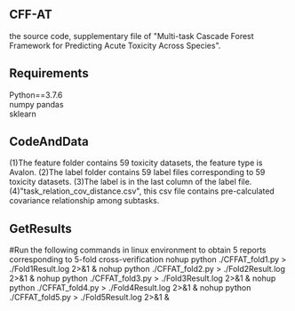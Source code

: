 ## CFF-AT
the source code, supplementary file of "Multi-task Cascade Forest Framework for Predicting Acute Toxicity Across Species".

## Requirements
Python==3.7.6    
numpy 
pandas      
sklearn    

## CodeAndData
(1)The feature folder contains 59 toxicity datasets, the feature type is Avalon.
(2)The label folder contains 59 label files corresponding to 59 toxicity datasets.
(3)The label is in the last column of the label file.
(4)"task_relation_cov_distance.csv", this csv file contains pre-calculated covariance relationship among subtasks.

## GetResults
#Run the following commands in linux environment to obtain 5 reports corresponding to 5-fold cross-verification
nohup python ./CFFAT_fold1.py > ./Fold1Result.log 2>&1 &
nohup python ./CFFAT_fold2.py > ./Fold2Result.log 2>&1 &
nohup python ./CFFAT_fold3.py > ./Fold3Result.log 2>&1 &
nohup python ./CFFAT_fold4.py > ./Fold4Result.log 2>&1 &
nohup python ./CFFAT_fold5.py > ./Fold5Result.log 2>&1 &


